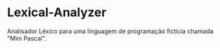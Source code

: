 # Lexical-Analyzer
Analisador Léxico para uma linguagem de programação fictícia chamada "Mini Pascal".
